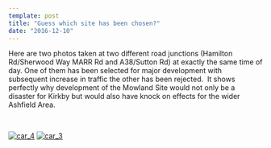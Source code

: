 ```yaml
---
template: post
title: "Guess which site has been chosen?"
date: "2016-12-10"
---
```


Here are two photos taken at two different road junctions (Hamilton Rd/Sherwood Way MARR Rd and A38/Sutton Rd) at exactly the same time of day. One of them has been selected for major development with subsequent increase in traffic the other has been rejected.  It shows perfectly why development of the Mowland Site would not only be a disaster for Kirkby but would also have knock on effects for the wider Ashfield Area.

 

[![car_4](http://saynotomowlands.com/wp-content/uploads/2016/12/car_4.jpg)](http://saynotomowlands.com/wp-content/uploads/2016/12/car_4.jpg) [![car_3](http://saynotomowlands.com/wp-content/uploads/2016/12/car_3.jpg)](http://saynotomowlands.com/wp-content/uploads/2016/12/car_3.jpg)
